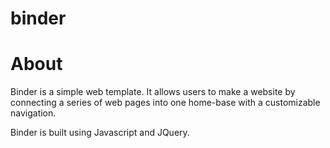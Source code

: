 # binder

# About
Binder is a simple web template. It allows users to make a website by connecting a series of web pages into one home-base with a customizable navigation. 

Binder is built using Javascript and JQuery.
